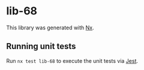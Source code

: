 # lib-68

This library was generated with [Nx](https://nx.dev).

## Running unit tests

Run `nx test lib-68` to execute the unit tests via [Jest](https://jestjs.io).
